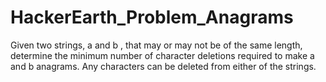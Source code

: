 # HackerEarth_Problem_Anagrams
Given two strings, a and b , that may or may not be of the same length, determine the minimum number of character deletions required to make a and b anagrams. Any characters can be deleted from either of the strings.
